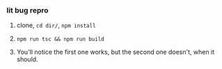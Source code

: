 
### lit bug repro

1) clone, `cd dir/`, `npm install`

2) `npm run tsc && npm run build`

3) You'll notice the first one works, but the second one doesn't, when it should.

